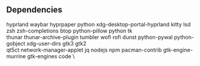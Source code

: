 ## Dependencies
hyprland waybar hyprpaper python xdg-desktop-portal-hyprland kitty lsd zsh zsh-completions btop python-pillow python tk \
  thunar thunar-archive-plugin tumbler wofi rofi dunst python-pywal python-gobject xdg-user-dirs gtk3 gtk2 \
  qt5ct network-manager-applet jq nodejs npm pacman-contrib gtk-engine-murrine gtk-engines code \
